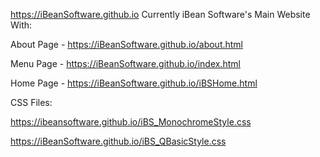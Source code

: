 
https://iBeanSoftware.github.io
Currently iBean Software's Main Website
With:

About Page -  https://iBeanSoftware.github.io/about.html 

Menu Page -  https://iBeanSoftware.github.io/index.html 

Home Page -  https://iBeanSoftware.github.io/iBSHome.html 


CSS Files: 

  https://ibeansoftware.github.io/iBS_MonochromeStyle.css
  
  https://iBeanSoftware.github.io/iBS_QBasicStyle.css 


